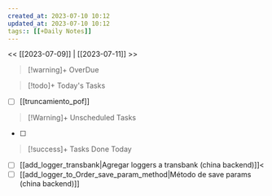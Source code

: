 ```yaml
---
created_at: 2023-07-10 10:12
updated_at: 2023-07-10 10:12
tags:: [[+Daily Notes]]
---
```


<< [[2023-07-09]] | [[2023-07-11]] >>


> [!warning]+ OverDue


> [!todo]+ Today's Tasks
- [ ] [[truncamiento_pof]]

> [!Warning]+ Unscheduled Tasks
- [ ] 

> [!success]+ Tasks Done Today
- [ ] [[add_logger_transbank|Agregar loggers a transbank (china backend)]]<
- [ ] [[add_logger_to_Order_save_param_method|Método de save params (china backend)]]
